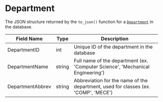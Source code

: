 # Department

The JSON structure returned by the `to_json()` function for a [`Department`](/flask-server/tables/department.py) in the database.

| Field Name | Type | Description |
| ---------- | ---- | ----------- |
| DepartmentID | int | Unique ID of the department in the database |
| DepartmentName | string | Full name of the department (ex. 'Computer Science', 'Mechanical Engineering') |
| DepartmentAbbrev | string | Abbreviation for the name of the department, used for classes (ex. 'COMP', 'MECE') |